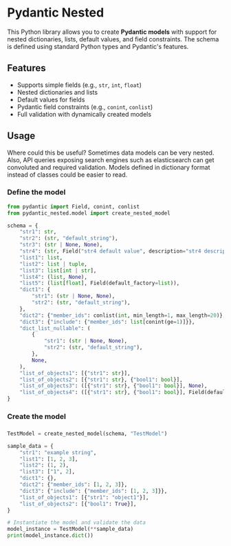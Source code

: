 # Pydantic Nested


This Python library allows you to create **Pydantic models** with support for nested dictionaries, lists, default values, and field constraints. The schema is defined using standard Python types and Pydantic's features.

## Features
- Supports simple fields (e.g., `str`, `int`, `float`)
- Nested dictionaries and lists
- Default values for fields
- Pydantic field constraints (e.g., `conint`, `conlist`)
- Full validation with dynamically created models


## Usage

Where could this be useful?
Sometimes data models can be very nested. Also, API queries exposing search engines such as elasticsearch can get convoluted and required validation.
Models defined in dictionary format instead of classes could be easier to read.

### Define the model

```python
from pydantic import Field, conint, conlist
from pydantic_nested.model import create_nested_model

schema = {
    "str1": str,
    "str2": (str, "default_string"),
    "str3": (str | None, None),
    "str4": (str, Field("str4 default value", description="str4 description")),
    "list1": list,
    "list2": list | tuple,
    "list3": list[int | str],
    "list4": (list, None),
    "list5": (list[float], Field(default_factory=list)),
    "dict1": {
        "str1": (str | None, None),
        "str2": (str, "default_string"),
    },
    "dict2": {"member_ids": conlist(int, min_length=1, max_length=20)},
    "dict3": {"include": {"member_ids": list[conint(ge=1)]}},
    "dict_list_nullable": (
        {
            "str1": (str | None, None),
            "str2": (str, "default_string"),
        },
        None,
    ),
    "list_of_objects1": [{"str1": str}],
    "list_of_objects2": [{"str1": str}, {"bool1": bool}],
    "list_of_objects3": ([{"str1": str}, {"bool1": bool}], None),
    "list_of_objects4": ([{"str1": str}, {"bool1": bool}], Field(default_factory=list, max_length=5)),
}
```

### Create the model

###
```python
TestModel = create_nested_model(schema, "TestModel")

sample_data = {
    "str1": "example string",
    "list1": [1, 2, 3],
    "list2": (1, 2),
    "list3": ["1", 2],
    "dict1": {},
    "dict2": {"member_ids": [1, 2, 3]},
    "dict3": {"include": {"member_ids": [1, 2, 3]}},
    "list_of_objects1": [{"str1": "object1"}],
    "list_of_objects2": [{"bool1": True}],
}

# Instantiate the model and validate the data
model_instance = TestModel(**sample_data)
print(model_instance.dict())
```
